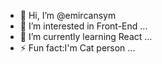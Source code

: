 - 👋 Hi, I’m @emircansym
- 👀 I’m interested in Front-End ...
- 🌱 I’m currently learning React ...
- ⚡ Fun fact:I'm Cat person ...

<!---
emircansym/emircansym is a ✨ special ✨ repository because its `README.md` (this file) appears on your GitHub profile.
You can click the Preview link to take a look at your changes.
--->
